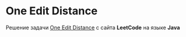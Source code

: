 # One Edit Distance
Решение задачи [One Edit Distance](https://leetcode.com/problems/one-edit-distance/) с сайта **LeetCode** на языке **Java**